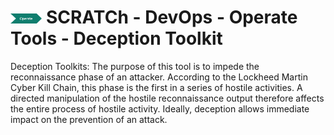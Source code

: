 # <img src="../../images/operate.png" alt ='operate'  width="10%" > SCRATCh - DevOps - Operate Tools - Deception Toolkit




	
Deception Toolkits: The purpose of this tool is to impede the reconnaissance phase of an attacker. According to the Lockheed Martin Cyber Kill Chain, this phase is the first in a series of hostile activities. A directed manipulation of the hostile reconnaissance output therefore affects the entire process of hostile activity. Ideally, deception allows immediate impact on the prevention of an attack.




